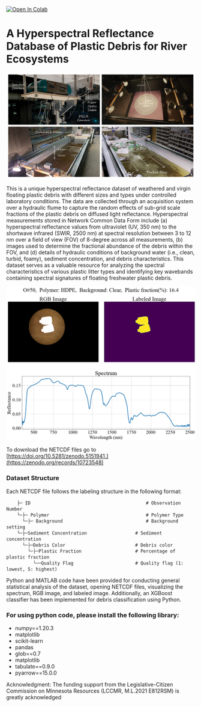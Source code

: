 [![Open In Colab](https://colab.research.google.com/assets/colab-badge.svg)](https://github.com/olyae001/Hyperspectral_reflectance_library/blob/master/Python_Code/Statistical_analysis_Xgboost_new.ipynb)

# A Hyperspectral Reflectance Database of Plastic Debris for River Ecosystems
![Logo](./docs/Figure1.jpg) 

This is a unique hyperspectral reflectance dataset of weathered and virgin floating plastic debris with different sizes and types under controlled laboratory conditions. 
The data are collected through an acquisition system over a hydraulic flume to capture the random effects of sub-grid scale fractions of the plastic debris on diffused light reflectance. 
Hyperspectral measurements stored in Network Common Data Form include (a) hyperspectral reflectance values from ultraviolet (UV, 350 nm) to the shortwave infrared (SWIR, 2500 nm) at spectral resolution between 3 to 12 nm over a field of view (FOV) of 8-degree across all measurements, (b) images used to determine the fractional abundance of the debris within the FOV, and (d) details of hydraulic conditions of background water (i.e., clean, turbid, foamy), sediment concentration, and debris characteristics. 
This dataset serves as a valuable resource for analyzing the spectral characteristics of various plastic litter types and identifying key wavebands containing spectral signatures of floating freshwater plastic debris.

![Logo](./docs/Sample.png)

To download the NETCDF files go to [https://doi.org/10.5281/zenodo.5151941.](https://zenodo.org/records/10723548)

### Dataset Structure

Each NETCDF file follows the labeling structure in the following format:
	    
	    ├─ ID                                           # Observation Number
	    └─├─ Polymer                                    # Polymer Type
	      └─├─ Background                               # Background setting  
		└─├─Sediment Concentration                  # Sediment concentration
		  └─├─Debris Color                          # Debris color  
		    └─├─Plastic Fraction                    # Percentage of plastic fraction
		      └──Quality Flag                       # Quality flag (1: lowest, 5: highest)
			                                

Python and MATLAB code have been provided for conducting general statistical analysis of the dataset, opening NETCDF files, visualizing the spectrum, RGB image, and labeled image. Additionally, an XGBoost classifier has been implemented for debris classification using Python.

### For using python code, please install the following library:

- numpy==1.20.3
- matplotlib
- scikit-learn
- pandas
- glob==0.7
- matplotlib
- tabulate==0.9.0
- pyarrow==15.0.0

Acknowledgment: The funding support from the Legislative-Citizen Commission on Minnesota Resources (LCCMR, M.L.2021 E812RSM) is greatly acknowledged
